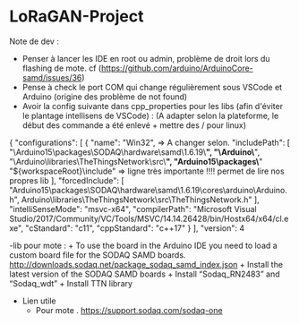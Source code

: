 # LoRaGAN-Project


Note de dev :

- Penser à lancer les IDE en root ou admin, problème de droit lors du flashing de mote.
cf (https://github.com/arduino/ArduinoCore-samd/issues/36)
- Pense à check le port COM qui change régulièrement sous VSCode et Arduino (origine des problème de not found)
- Avoir la config suivante dans cpp_properties pour les libs (afin d'éviter le plantage intellisens de VSCode) : (A adapter selon la plateforme, le début des commande a été enlevé + mettre des / pour linux)

{
    "configurations": [
        {
            "name": "Win32", => A changer selon.
            "includePath": [
                "\\Arduino15\\packages\\SODAQ\\hardware\\samd\\1.6.19\\**",
                "\\Arduino\\**",
                "\\Arduino\\libraries\\TheThingsNetwork\\src\\**",
                "Arduino15\\packages\\**"
                "${workspaceRoot}\\include" => ligne très importante !!!! permet de lire nos propres lib
            ],
            "forcedInclude": [
                "Arduino15\\packages\\SODAQ\\hardware\\samd\\1.6.19\\cores\\arduino\\Arduino.h",
                Arduino\\libraries\\TheThingsNetwork\\src\\TheThingsNetwork.h"
            ],
            "intelliSenseMode": "msvc-x64",
            "compilerPath": "Microsoft Visual Studio/2017/Community/VC/Tools/MSVC/14.14.26428/bin/Hostx64/x64/cl.exe",
            "cStandard": "c11",
            "cppStandard": "c++17"
        }
    ],
    "version": 4


-lib pour mote : 
    + To use the board in the Arduino IDE you need to load a custom board file for the SODAQ SAMD boards.
http://downloads.sodaq.net/package_sodaq_samd_index.json
    + Install the latest version of the SODAQ SAMD boards
    + Install “Sodaq_RN2483” and “Sodaq_wdt”
    + Install TTN library
- Lien utile 
    + Pour mote
        . https://support.sodaq.com/sodaq-one
